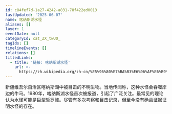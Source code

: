 ```yaml
---
id: c84fef7d-1a27-4242-a831-78f422ed0013
lastUpdated: '2025-06-07'
name: 喀纳斯湖水怪
aliases: []
layer: 1
eventDate: null
categoryId: cat_ZX_twUO_
tagIds: []
timelineEvents: []
relations: []
titledLinks:
  - title: '链接: 喀纳斯湖水怪'
    url: >-
      https://zh.wikipedia.org/zh-cn/%E5%96%80%E7%BA%B3%E6%96%AF%E6%B9%96%E6%B0%B4%E6%80%AA
---
```

新疆维吾尔自治区喀纳斯湖中被目击的不明生物。当地传闻称，这种水怪会吞噬岸边的牛马。1980年，喀纳斯湖水怪首次被报道，引起了广泛关注。最常见的理论认为水怪可能是巨型哲罗鲑。尽管有多次考察和目击记录，但至今没有确凿证据证明水怪的存在。
